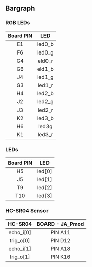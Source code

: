 ## Bargraph
### RGB LEDs 
| Board PIN | LED |
| :-: | :-: |
| E1 | led0_b |
| F6 | led0_g |
| G4 | eld0_r |
| G6 | eld1_b |
| J4 | led1_g |
| G3 | led1_r |
| H4 | led2_b |
| J2 | led2_g|
| J3 | led2_r|
| K2 | led3_b |
| H6 | led3g |
| K1 | led3_r |

### LEDs
| Board PIN | LED |
| :-: | :-: |
| H5 | led[0] |
| J5 | led[1] |
| T9 | led[2] |
| T10 | led[3] |

### HC-SR04 Sensor
| HC-SR04 | BOARD - JA_Pmod |
| :-: | :-: |
| echo_i[0] | PIN A11 |
| trig_o[0] | PIN D12 |
| echo_i[1] | PIN A18 |
| trig_o[1] | PIN K16 |


